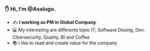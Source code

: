 ### ✋ Hi, I’m @Asalugo.
- ✍️ **I working as PM in Global Company**
- 💻  My interesting are differents topic IT, Software Desing, Dev, Cibersecurity, Quality, BI and Coffee
- 📚  I like to read and create value for the company
  
<!---
Asalugo/Asalugo is a ✨ special ✨ repository because its `README.md` (this file) appears on your GitHub profile.
You can click the Preview link to take a look at your changes.
--->
